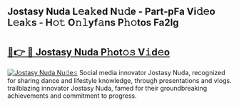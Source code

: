 ## Jostasy Nuda L𝚎a𝚔ed N𝚞𝚍e - Part-pFa Vi𝚍𝚎o L𝚎a𝚔s - H𝚘𝚝 O𝚗𝚕yf𝚊ns P𝚑𝚘tos Fa2Ig

# <h2><a href="http://kf5lt3l.oniu.top/?m=Jostasy+Nuda">🔗👉 🔴 Jostasy Nuda P𝚑ot𝚘𝚜 V𝚒d𝚎o</a></h2>

[![Jostasy Nuda Nu𝚍e𝚜](https://i.imgur.com/0qMVB7G.gif)](http://kf5lt3l.oniu.top/?m=Jostasy+Nuda)
Social media innovator Jostasy Nuda, recognized for sharing dance and lifestyle knowledge, through presentations and vlogs. trailblazing innovator Jostasy Nuda, famed for their groundbreaking achievements and commitment to progress.  
